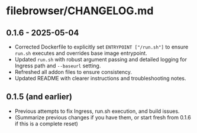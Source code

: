 # filebrowser/CHANGELOG.md

## 0.1.6 - 2025-05-04

- Corrected Dockerfile to explicitly set `ENTRYPOINT ["/run.sh"]` to ensure `run.sh` executes and overrides base image entrypoint.
- Updated `run.sh` with robust argument passing and detailed logging for Ingress path and `--baseurl` setting.
- Refreshed all addon files to ensure consistency.
- Updated README with clearer instructions and troubleshooting notes.

## 0.1.5 (and earlier)

- Previous attempts to fix Ingress, run.sh execution, and build issues.
- (Summarize previous changes if you have them, or start fresh from 0.1.6 if this is a complete reset)
